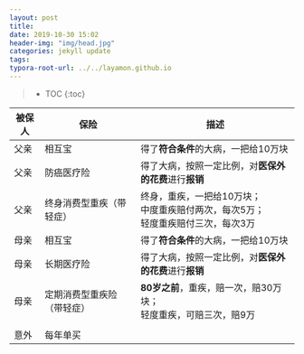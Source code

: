 ```yaml
---
layout: post
title: 
date: 2019-10-30 15:02
header-img: "img/head.jpg"
categories: jekyll update
tags:
typora-root-url: ../../layamon.github.io
---
```

> * TOC
{:toc}



| 被保人 | 保险                       | 描述                                                         |
| ------ | -------------------------- | ------------------------------------------------------------ |
| 父亲   | 相互宝                     | 得了**符合条件**的大病，一把给10万块                         |
| 父亲   | 防癌医疗险                 | 得了大病，按照一定比例，对**医保外的花费**进行**报销**       |
| 父亲   | 终身消费型重疾（带轻症）   | 终身，重疾，一把给10万块；<br />中度重疾赔付两次，每次5万；<br />轻度重疾赔付三次，每次3万 |
| 母亲   | 相互宝                     | 得了**符合条件**的大病，一把给10万块                         |
| 母亲   | 长期医疗险                 | 得了大病，按照一定比例，对**医保外的花费**进行**报销**       |
| 母亲   | 定期消费型重疾险（带轻症） | **80岁之前**，重疾，赔一次，赔30万块；<br />轻度重疾，可赔三次，赔9万 |
|        |                            |                                                              |
| 意外   | 每年单买                   |                                                              |





